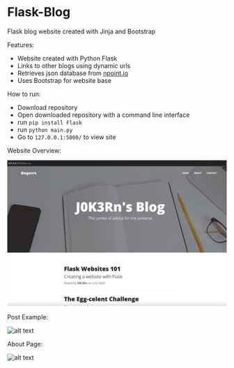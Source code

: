 # Flask-Blog

Flask blog website created with Jinja and Bootstrap

Features:
- Website created with Python Flask
- Links to other blogs using dynamic urls
- Retrieves json database from [npoint.io](https://www.npoint.io/)
- Uses Bootstrap for website base

How to run:
- Download repository
- Open downloaded repository with a command line interface
- run `pip install Flask`
- run `python main.py`
- Go to `127.0.0.1:5000/` to view site

Website Overview:

![alt text](https://github.com/J0K3Rn/Flask-Blog/blob/main/screenshots/home.png?raw=true)

Post Example:

![alt text](https://github.com/J0K3Rn/Flask-Blog/blob/main/screenshots/post_example.png?raw=true)

About Page:

![alt text](https://github.com/J0K3Rn/Flask-Blog/blob/main/screenshots/about.png?raw=true)